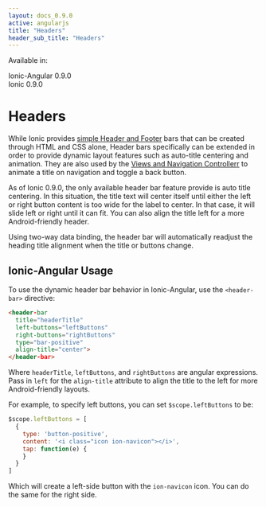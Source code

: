 ```yaml
---
layout: docs_0.9.0
active: angularjs
title: "Headers"
header_sub_title: "Headers"
---
```


Available in:
<div class="label label-danger">Ionic-Angular 0.9.0</div>
<div class="label label-primary">Ionic 0.9.0</div>


Headers
===

While Ionic provides [simple Header and Footer](/docs/components/#header) bars that can be created through HTML and CSS alone, Header bars specifically can be extended in order to provide dynamic layout features such as auto-title centering and animation. They are also used by the [Views and Navigation Controllerr](../../controllers/view-state/) to animate a title on navigation and toggle a back button.

As of Ionic 0.9.0, the only available header bar feature provide is auto title centering. In this situation, the title text will center itself until either the left or right button content is too wide for the label to center. In that case, it will slide left or right until it can fit. You can also align the title left for a more Android-friendly header.

Using two-way data binding, the header bar will automatically readjust the heading title alignment when the title or buttons change.

## Ionic-Angular Usage

To use the dynamic header bar behavior in Ionic-Angular, use the `<header-bar>` directive:

```html
<header-bar
  title="headerTitle"
  left-buttons="leftButtons"
  right-buttons="rightButtons"
  type="bar-positive"
  align-title="center">
</header-bar>

```

Where `headerTitle`, `leftButtons`, and `rightButtons` are angular expressions. Pass in `left` for the `align-title` attribute to align the title to the left for more Android-friendly layouts.

For example, to specify left buttons, you can set `$scope.leftButtons` to be:

```javascript
$scope.leftButtons = [
  { 
    type: 'button-positive',
    content: '<i class="icon ion-navicon"></i>',
    tap: function(e) {
    }
  }
]
```

Which will create a left-side button with the `ion-navicon` icon. You can do the same for the right side.
